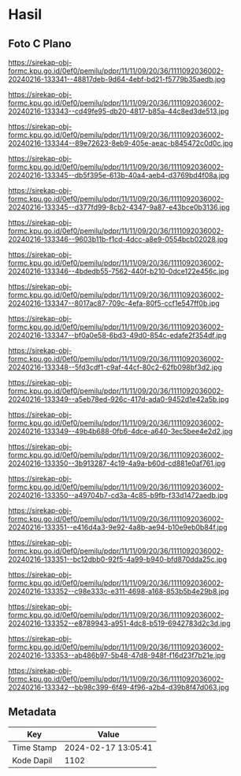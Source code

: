# Hasil

## Foto C Plano

https://sirekap-obj-formc.kpu.go.id/0ef0/pemilu/pdpr/11/11/09/20/36/1111092036002-20240216-133341--48817deb-9d64-4ebf-bd21-f5779b35aedb.jpg

https://sirekap-obj-formc.kpu.go.id/0ef0/pemilu/pdpr/11/11/09/20/36/1111092036002-20240216-133343--cd49fe95-db20-4817-b85a-44c8ed3de513.jpg

https://sirekap-obj-formc.kpu.go.id/0ef0/pemilu/pdpr/11/11/09/20/36/1111092036002-20240216-133344--89e72623-8eb9-405e-aeac-b845472c0d0c.jpg

https://sirekap-obj-formc.kpu.go.id/0ef0/pemilu/pdpr/11/11/09/20/36/1111092036002-20240216-133345--db5f395e-613b-40a4-aeb4-d3769bd4f08a.jpg

https://sirekap-obj-formc.kpu.go.id/0ef0/pemilu/pdpr/11/11/09/20/36/1111092036002-20240216-133345--d377fd99-8cb2-4347-9a87-e43bce0b3136.jpg

https://sirekap-obj-formc.kpu.go.id/0ef0/pemilu/pdpr/11/11/09/20/36/1111092036002-20240216-133346--9603b11b-f1cd-4dcc-a8e9-0554bcb02028.jpg

https://sirekap-obj-formc.kpu.go.id/0ef0/pemilu/pdpr/11/11/09/20/36/1111092036002-20240216-133346--4bdedb55-7562-440f-b210-0dce122e456c.jpg

https://sirekap-obj-formc.kpu.go.id/0ef0/pemilu/pdpr/11/11/09/20/36/1111092036002-20240216-133347--8017ac87-709c-4efa-80f5-ccf1e547ff0b.jpg

https://sirekap-obj-formc.kpu.go.id/0ef0/pemilu/pdpr/11/11/09/20/36/1111092036002-20240216-133347--bf0a0e58-6bd3-49d0-854c-edafe2f354df.jpg

https://sirekap-obj-formc.kpu.go.id/0ef0/pemilu/pdpr/11/11/09/20/36/1111092036002-20240216-133348--5fd3cdf1-c9af-44cf-80c2-62fb098bf3d2.jpg

https://sirekap-obj-formc.kpu.go.id/0ef0/pemilu/pdpr/11/11/09/20/36/1111092036002-20240216-133349--a5eb78ed-926c-417d-ada0-9452d1e42a5b.jpg

https://sirekap-obj-formc.kpu.go.id/0ef0/pemilu/pdpr/11/11/09/20/36/1111092036002-20240216-133349--49b4b688-0fb6-4dce-a640-3ec5bee4e2d2.jpg

https://sirekap-obj-formc.kpu.go.id/0ef0/pemilu/pdpr/11/11/09/20/36/1111092036002-20240216-133350--3b913287-4c19-4a9a-b60d-cd881e0af761.jpg

https://sirekap-obj-formc.kpu.go.id/0ef0/pemilu/pdpr/11/11/09/20/36/1111092036002-20240216-133350--a49704b7-cd3a-4c85-b9fb-f33d1472aedb.jpg

https://sirekap-obj-formc.kpu.go.id/0ef0/pemilu/pdpr/11/11/09/20/36/1111092036002-20240216-133351--e416d4a3-9e92-4a8b-ae94-b10e9eb0b84f.jpg

https://sirekap-obj-formc.kpu.go.id/0ef0/pemilu/pdpr/11/11/09/20/36/1111092036002-20240216-133351--bc12dbb0-92f5-4a99-b940-bfd870dda25c.jpg

https://sirekap-obj-formc.kpu.go.id/0ef0/pemilu/pdpr/11/11/09/20/36/1111092036002-20240216-133352--c98e333c-e311-4698-a168-853b5b4e29b8.jpg

https://sirekap-obj-formc.kpu.go.id/0ef0/pemilu/pdpr/11/11/09/20/36/1111092036002-20240216-133352--e8789943-a951-4dc8-b519-6942783d2c3d.jpg

https://sirekap-obj-formc.kpu.go.id/0ef0/pemilu/pdpr/11/11/09/20/36/1111092036002-20240216-133353--ab486b97-5b48-47d8-948f-f16d23f7b21e.jpg

https://sirekap-obj-formc.kpu.go.id/0ef0/pemilu/pdpr/11/11/09/20/36/1111092036002-20240216-133342--bb98c399-6f49-4f96-a2b4-d39b8f47d063.jpg


## Metadata

| Key        | Value               |
| ---------- | ------------------- |
| Time Stamp | 2024-02-17 13:05:41 |
| Kode Dapil | 1102                |



